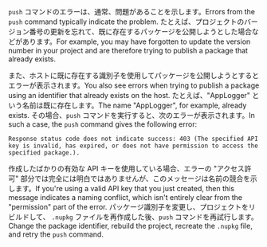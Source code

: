 <span data-ttu-id="75649-101">`push` コマンドのエラーは、通常、問題があることを示します。</span><span class="sxs-lookup"><span data-stu-id="75649-101">Errors from the `push` command typically indicate the problem.</span></span> <span data-ttu-id="75649-102">たとえば、プロジェクトのバージョン番号の更新を忘れて、既に存在するパッケージを公開しようとした場合などがあります。</span><span class="sxs-lookup"><span data-stu-id="75649-102">For example, you may have forgotten to update the version number in your project and are therefore trying to publish a package that already exists.</span></span>

<span data-ttu-id="75649-103">また、ホストに既に存在する識別子を使用してパッケージを公開しようとするとエラーが表示されます。</span><span class="sxs-lookup"><span data-stu-id="75649-103">You also see errors when trying to publish a package using an identifier that already exists on the host.</span></span> <span data-ttu-id="75649-104">たとえば、"AppLogger" という名前は既に存在します。</span><span class="sxs-lookup"><span data-stu-id="75649-104">The name "AppLogger", for example, already exists.</span></span> <span data-ttu-id="75649-105">その場合、`push` コマンドを実行すると、次のエラーが表示されます。</span><span class="sxs-lookup"><span data-stu-id="75649-105">In such a case, the `push` command gives the following error:</span></span>

```output
Response status code does not indicate success: 403 (The specified API key is invalid, has expired, or does not have permission to access the specified package.).
```

<span data-ttu-id="75649-106">作成したばかりの有効な API キーを使用している場合、エラーの "アクセス許可" 部分では完全には明白ではありませんが、このメッセージは名前の競合を示します。</span><span class="sxs-lookup"><span data-stu-id="75649-106">If you're using a valid API key that you just created, then this message indicates a naming conflict, which isn't entirely clear from the "permission" part of the error.</span></span> <span data-ttu-id="75649-107">パッケージ識別子を変更し、プロジェクトをリビルドして、 `.nupkg` ファイルを再作成した後、`push` コマンドを再試行します。</span><span class="sxs-lookup"><span data-stu-id="75649-107">Change the package identifier, rebuild the project, recreate the `.nupkg` file, and retry the `push` command.</span></span>